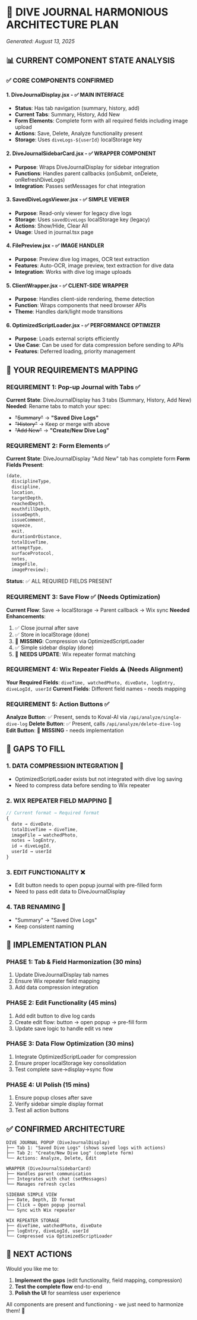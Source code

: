 # 🎯 DIVE JOURNAL HARMONIOUS ARCHITECTURE PLAN

_Generated: August 13, 2025_

## 📊 CURRENT COMPONENT STATE ANALYSIS

### ✅ CORE COMPONENTS CONFIRMED

#### 1. **DiveJournalDisplay.jsx** - ✅ MAIN INTERFACE

- **Status**: Has tab navigation (summary, history, add)
- **Current Tabs**: Summary, History, Add New
- **Form Elements**: Complete form with all required fields including image upload
- **Actions**: Save, Delete, Analyze functionality present
- **Storage**: Uses `diveLogs-${userId}` localStorage key

#### 2. **DiveJournalSidebarCard.jsx** - ✅ WRAPPER COMPONENT

- **Purpose**: Wraps DiveJournalDisplay for sidebar integration
- **Functions**: Handles parent callbacks (onSubmit, onDelete, onRefreshDiveLogs)
- **Integration**: Passes setMessages for chat integration

#### 3. **SavedDiveLogsViewer.jsx** - ✅ SIMPLE VIEWER

- **Purpose**: Read-only viewer for legacy dive logs
- **Storage**: Uses `savedDiveLogs` localStorage key (legacy)
- **Actions**: Show/Hide, Clear All
- **Usage**: Used in journal.tsx page

#### 4. **FilePreview.jsx** - ✅ IMAGE HANDLER

- **Purpose**: Preview dive log images, OCR text extraction
- **Features**: Auto-OCR, image preview, text extraction for dive data
- **Integration**: Works with dive log image uploads

#### 5. **ClientWrapper.jsx** - ✅ CLIENT-SIDE WRAPPER

- **Purpose**: Handles client-side rendering, theme detection
- **Function**: Wraps components that need browser APIs
- **Theme**: Handles dark/light mode transitions

#### 6. **OptimizedScriptLoader.jsx** - ✅ PERFORMANCE OPTIMIZER

- **Purpose**: Loads external scripts efficiently
- **Use Case**: Can be used for data compression before sending to APIs
- **Features**: Deferred loading, priority management

## 🎯 YOUR REQUIREMENTS MAPPING

### REQUIREMENT 1: Pop-up Journal with Tabs ✅

**Current State**: DiveJournalDisplay has 3 tabs (Summary, History, Add New)
**Needed**: Rename tabs to match your spec:

- ~~"Summary"~~ → **"Saved Dive Logs"**
- ~~"History"~~ → Keep or merge with above
- ~~"Add New"~~ → **"Create/New Dive Log"**

### REQUIREMENT 2: Form Elements ✅

**Current State**: DiveJournalDisplay "Add New" tab has complete form
**Form Fields Present**:

```jsx
(date,
  disciplineType,
  discipline,
  location,
  targetDepth,
  reachedDepth,
  mouthfillDepth,
  issueDepth,
  issueComment,
  squeeze,
  exit,
  durationOrDistance,
  totalDiveTime,
  attemptType,
  surfaceProtocol,
  notes,
  imageFile,
  imagePreview);
```

**Status**: ✅ ALL REQUIRED FIELDS PRESENT

### REQUIREMENT 3: Save Flow ✅ (Needs Optimization)

**Current Flow**: Save → localStorage → Parent callback → Wix sync
**Needed Enhancements**:

1. ✅ Close journal after save
2. ✅ Store in localStorage (done)
3. 🔄 **MISSING**: Compression via OptimizedScriptLoader
4. ✅ Simple sidebar display (done)
5. 🔄 **NEEDS UPDATE**: Wix repeater format matching

### REQUIREMENT 4: Wix Repeater Fields ⚠️ (Needs Alignment)

**Your Required Fields**: `diveTime, watchedPhoto, diveDate, logEntry, diveLogId, userId`
**Current Fields**: Different field names - needs mapping

### REQUIREMENT 5: Action Buttons ✅

**Analyze Button**: ✅ Present, sends to Koval-AI via `/api/analyze/single-dive-log`
**Delete Button**: ✅ Present, calls `/api/analyze/delete-dive-log`  
**Edit Button**: 🔄 **MISSING** - needs implementation

## 🚨 GAPS TO FILL

### 1. **DATA COMPRESSION INTEGRATION** 🔄

- OptimizedScriptLoader exists but not integrated with dive log saving
- Need to compress data before sending to Wix repeater

### 2. **WIX REPEATER FIELD MAPPING** 🔄

```js
// Current format → Required format
{
  date → diveDate,
  totalDiveTime → diveTime,
  imageFile → watchedPhoto,
  notes → logEntry,
  id → diveLogId,
  userId → userId
}
```

### 3. **EDIT FUNCTIONALITY** ❌

- Edit button needs to open popup journal with pre-filled form
- Need to pass edit data to DiveJournalDisplay

### 4. **TAB RENAMING** 🔄

- "Summary" → "Saved Dive Logs"
- Keep consistent naming

## 🚀 IMPLEMENTATION PLAN

### PHASE 1: Tab & Field Harmonization (30 mins)

1. Update DiveJournalDisplay tab names
2. Ensure Wix repeater field mapping
3. Add data compression integration

### PHASE 2: Edit Functionality (45 mins)

1. Add edit button to dive log cards
2. Create edit flow: button → open popup → pre-fill form
3. Update save logic to handle edit vs new

### PHASE 3: Data Flow Optimization (30 mins)

1. Integrate OptimizedScriptLoader for compression
2. Ensure proper localStorage key consolidation
3. Test complete save→display→sync flow

### PHASE 4: UI Polish (15 mins)

1. Ensure popup closes after save
2. Verify sidebar simple display format
3. Test all action buttons

## ✅ CONFIRMED ARCHITECTURE

```
DIVE JOURNAL POPUP (DiveJournalDisplay)
├── Tab 1: "Saved Dive Logs" (shows saved logs with actions)
├── Tab 2: "Create/New Dive Log" (complete form)
└── Actions: Analyze, Delete, Edit

WRAPPER (DiveJournalSidebarCard)
├── Handles parent communication
├── Integrates with chat (setMessages)
└── Manages refresh cycles

SIDEBAR SIMPLE VIEW
├── Date, Depth, ID format
├── Click → Open popup journal
└── Sync with Wix repeater

WIX REPEATER STORAGE
├── diveTime, watchedPhoto, diveDate
├── logEntry, diveLogId, userId
└── Compressed via OptimizedScriptLoader
```

## 🎯 NEXT ACTIONS

Would you like me to:

1. **Implement the gaps** (edit functionality, field mapping, compression)
2. **Test the complete flow** end-to-end
3. **Polish the UI** for seamless user experience

All components are present and functioning - we just need to harmonize them! 🎯

